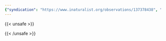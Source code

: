 ```yaml
---
{"syndication": "https://www.inaturalist.org/observations/137378438", "date": "2022-10-02T14:18:42-04:00", "taxon": {"name": "Hylotelephium", "common_name": "Live-forever"}, "quality_grade": "needs_id", "identifications_most_agree": true, "species_guess": "Fetthenne", "identifications_most_disagree": false, "captive": false, "project_ids": [4034], "community_taxon_id": 84036, "geojson": {"type": "Point", "coordinates": [-75.2454769444, 43.0824516667]}, "owners_identification_from_vision": true, "identifications_count": 2, "obscured": false, "num_identification_agreements": 2, "num_identification_disagreements": 0, "place_guess": "Utica, NY 13501, USA", "photos": [{"id": 234620929, "license_code": "cc-by-nc", "original_dimensions": {"width": 1536, "height": 2048}, "url": "https://inaturalist-open-data.s3.amazonaws.com/photos/234620929/square.jpeg", "attribution": "(c) Brandon Rozek, some rights reserved (CC BY-NC)", "flags": []}]}
---
```

{{< unsafe >}}

{{< /unsafe >}}
